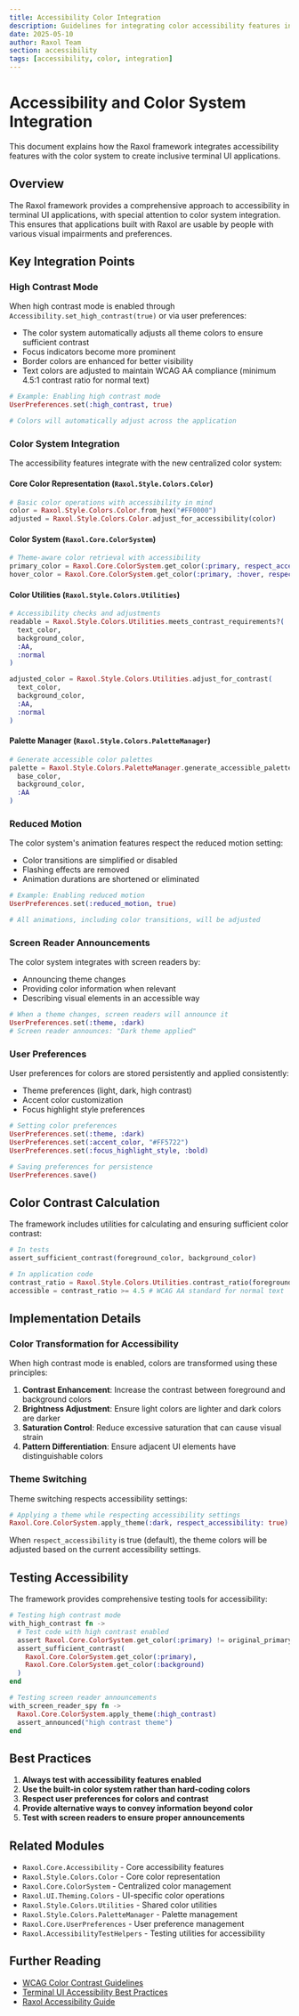 ```yaml
---
title: Accessibility Color Integration
description: Guidelines for integrating color accessibility features in Raxol Terminal Emulator
date: 2025-05-10
author: Raxol Team
section: accessibility
tags: [accessibility, color, integration]
---
```


# Accessibility and Color System Integration

This document explains how the Raxol framework integrates accessibility features with the color system to create inclusive terminal UI applications.

## Overview

The Raxol framework provides a comprehensive approach to accessibility in terminal UI applications, with special attention to color system integration. This ensures that applications built with Raxol are usable by people with various visual impairments and preferences.

## Key Integration Points

### High Contrast Mode

When high contrast mode is enabled through `Accessibility.set_high_contrast(true)` or via user preferences:

- The color system automatically adjusts all theme colors to ensure sufficient contrast
- Focus indicators become more prominent
- Border colors are enhanced for better visibility
- Text colors are adjusted to maintain WCAG AA compliance (minimum 4.5:1 contrast ratio for normal text)

```elixir
# Example: Enabling high contrast mode
UserPreferences.set(:high_contrast, true)

# Colors will automatically adjust across the application
```

### Color System Integration

The accessibility features integrate with the new centralized color system:

#### Core Color Representation (`Raxol.Style.Colors.Color`)

```elixir
# Basic color operations with accessibility in mind
color = Raxol.Style.Colors.Color.from_hex("#FF0000")
adjusted = Raxol.Style.Colors.Color.adjust_for_accessibility(color)
```

#### Color System (`Raxol.Core.ColorSystem`)

```elixir
# Theme-aware color retrieval with accessibility
primary_color = Raxol.Core.ColorSystem.get_color(:primary, respect_accessibility: true)
hover_color = Raxol.Core.ColorSystem.get_color(:primary, :hover, respect_accessibility: true)
```

#### Color Utilities (`Raxol.Style.Colors.Utilities`)

```elixir
# Accessibility checks and adjustments
readable = Raxol.Style.Colors.Utilities.meets_contrast_requirements?(
  text_color,
  background_color,
  :AA,
  :normal
)

adjusted_color = Raxol.Style.Colors.Utilities.adjust_for_contrast(
  text_color,
  background_color,
  :AA,
  :normal
)
```

#### Palette Manager (`Raxol.Style.Colors.PaletteManager`)

```elixir
# Generate accessible color palettes
palette = Raxol.Style.Colors.PaletteManager.generate_accessible_palette(
  base_color,
  background_color,
  :AA
)
```

### Reduced Motion

The color system's animation features respect the reduced motion setting:

- Color transitions are simplified or disabled
- Flashing effects are removed
- Animation durations are shortened or eliminated

```elixir
# Example: Enabling reduced motion
UserPreferences.set(:reduced_motion, true)

# All animations, including color transitions, will be adjusted
```

### Screen Reader Announcements

The color system integrates with screen readers by:

- Announcing theme changes
- Providing color information when relevant
- Describing visual elements in an accessible way

```elixir
# When a theme changes, screen readers will announce it
UserPreferences.set(:theme, :dark)
# Screen reader announces: "Dark theme applied"
```

### User Preferences

User preferences for colors are stored persistently and applied consistently:

- Theme preferences (light, dark, high contrast)
- Accent color customization
- Focus highlight style preferences

```elixir
# Setting color preferences
UserPreferences.set(:theme, :dark)
UserPreferences.set(:accent_color, "#FF5722")
UserPreferences.set(:focus_highlight_style, :bold)

# Saving preferences for persistence
UserPreferences.save()
```

## Color Contrast Calculation

The framework includes utilities for calculating and ensuring sufficient color contrast:

```elixir
# In tests
assert_sufficient_contrast(foreground_color, background_color)

# In application code
contrast_ratio = Raxol.Style.Colors.Utilities.contrast_ratio(foreground, background)
accessible = contrast_ratio >= 4.5 # WCAG AA standard for normal text
```

## Implementation Details

### Color Transformation for Accessibility

When high contrast mode is enabled, colors are transformed using these principles:

1. **Contrast Enhancement**: Increase the contrast between foreground and background colors
2. **Brightness Adjustment**: Ensure light colors are lighter and dark colors are darker
3. **Saturation Control**: Reduce excessive saturation that can cause visual strain
4. **Pattern Differentiation**: Ensure adjacent UI elements have distinguishable colors

### Theme Switching

Theme switching respects accessibility settings:

```elixir
# Applying a theme while respecting accessibility settings
Raxol.Core.ColorSystem.apply_theme(:dark, respect_accessibility: true)
```

When `respect_accessibility` is true (default), the theme colors will be adjusted based on the current accessibility settings.

## Testing Accessibility

The framework provides comprehensive testing tools for accessibility:

```elixir
# Testing high contrast mode
with_high_contrast fn ->
  # Test code with high contrast enabled
  assert Raxol.Core.ColorSystem.get_color(:primary) != original_primary
  assert_sufficient_contrast(
    Raxol.Core.ColorSystem.get_color(:primary),
    Raxol.Core.ColorSystem.get_color(:background)
  )
end

# Testing screen reader announcements
with_screen_reader_spy fn ->
  Raxol.Core.ColorSystem.apply_theme(:high_contrast)
  assert_announced("high contrast theme")
end
```

## Best Practices

1. **Always test with accessibility features enabled**
2. **Use the built-in color system rather than hard-coding colors**
3. **Respect user preferences for colors and contrast**
4. **Provide alternative ways to convey information beyond color**
5. **Test with screen readers to ensure proper announcements**

## Related Modules

- `Raxol.Core.Accessibility` - Core accessibility features
- `Raxol.Style.Colors.Color` - Core color representation
- `Raxol.Core.ColorSystem` - Centralized color management
- `Raxol.UI.Theming.Colors` - UI-specific color operations
- `Raxol.Style.Colors.Utilities` - Shared color utilities
- `Raxol.Style.Colors.PaletteManager` - Palette management
- `Raxol.Core.UserPreferences` - User preference management
- `Raxol.AccessibilityTestHelpers` - Testing utilities for accessibility

## Further Reading

- [WCAG Color Contrast Guidelines](https://www.w3.org/WAI/WCAG21/Understanding/contrast-minimum.html)
- [Terminal UI Accessibility Best Practices](https://example.com/terminal-ui-accessibility)
- [Raxol Accessibility Guide](./accessibility_guide.md)
